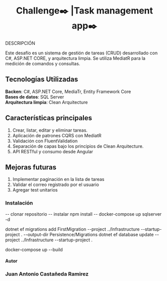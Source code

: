 <h1 align="center">Challenge✒️ |Task management app✒️</h1>


<p>
 DESCRIPCIÓN
  
Este desafío es un sistema de gestión de tareas (CRUD) desarrollado con C#, ASP.NET CORE, y arquitectura limpia. Se utiliza MediatR para la medición de comandos y consultas.
<p/>

<h2>Tecnologías Utilizadas</h2>

**Backen**: C#, ASP.NET Core, MediaTr, Entity Framework Core
<br>
**Bases de datos**: SQL Server
<br>
**Arquitectura limpia**: Clean Arquitecture

<h2>Características principales</h2>

1. Crear, listar, editar y eliminar tareas.
2. Aplicación de patrones CQRS con MediatR
3. Validación con FluentValidation
4. Separación de capas bajo los principios de Clean Arquitecture.
5. API RESTful y consumo desde Angular


<h2>Mejoras futuras</h2>

1. Implementar paginación en la lista de tareas
2. Validar el correo registrado por el usuario
3. Agregar test unitarios

### Instalación

-- clonar repositorio
-- instalar npm install
-- docker-compose up sqlserver -d

dotnet ef migrations add FirstMigration --project ../Infrastructure --startup-project . --output-dir Persistence/Migrations
dotnet ef database update --project ../Infrastructure --startup-project . 

docker-compose up --build
#### Autor

### Juan Antonio Castañeda Ramirez </h2>

